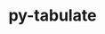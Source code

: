 ---
title: "py-tabulate"
layout: cache
categories: [package, develop-2025-05-18]
meta: {"compilers": ["none"], "num_specs": 3, "num_specs_by_stack": {"hep": 1, "radiuss": 2, "root": 3}, "oss": ["ubuntu18.04", "ubuntu22.04"], "platforms": ["linux"], "stacks": ["hep", "radiuss", "root"], "targets": ["x86_64_v3"], "versions": ["0.9.0"]}
spec_details: [{"compiler": "none", "hash": "3qh2r5qodwvftg6tf7o6pjme36amlovd", "os": "ubuntu18.04", "platform": "linux", "size": "-", "stacks": ["radiuss", "root"], "target": "x86_64_v3", "variants": ["build_system=python_pip"], "versions": ["0.9.0"]}, {"compiler": "none", "hash": "vws266cic32ni5g6t2nfylxi24ry4pm2", "os": "ubuntu18.04", "platform": "linux", "size": "-", "stacks": ["radiuss", "root"], "target": "x86_64_v3", "variants": ["build_system=python_pip"], "versions": ["0.9.0"]}, {"compiler": "none", "hash": "vwtzepd3cjw4siy32thav4dauajkmvcr", "os": "ubuntu22.04", "platform": "linux", "size": "-", "stacks": ["hep", "root"], "target": "x86_64_v3", "variants": ["build_system=python_pip"], "versions": ["0.9.0"]}]
---